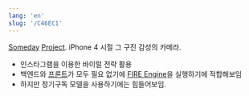 ```yaml
---
lang: 'en'
slug: '/C46EC1'
---
```


[Someday](./../.././docs/pages/Someday.md) [Project](./../.././docs/pages/Project.md). iPhone 4 시절 그 구진 감성의 카메라.

- 인스타그램을 이용한 바이럴 전략 활용
- 백엔드와 [프론트](./../.././docs/pages/Front-end.md)가 모두 필요 없기에 [FIRE Engine](./../.././docs/pages/FIRE%20Engine.md)을 실행하기에 적합해보임
- 하지만 정기구독 모델을 사용하기에는 힘들어보임.

<head>
  <html lang="en-US"/>
</head>
